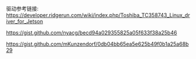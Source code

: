 驱动参考链接:
https://developer.ridgerun.com/wiki/index.php/Toshiba_TC358743_Linux_driver_for_Jetson

https://gist.github.com/nyacg/becd94a029355825a05f633f38a25b46

https://gist.github.com/mKunzendorf/0db04bb65ea5e625b49f0b1a25a68b29
